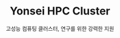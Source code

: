 ---
layout: about
title: Yonsei HPC Cluster
subtitle: 고성능 컴퓨팅 클러스터, 연구를 위한 강력한 지원
permalink: /
apply_link: https://forms.gle/M7bJVQfczEmqePpP6
apply_text: 신규 계정 신청
show_footer: false

profile:
  align: center
  image: yonsei.jpg
  image_circular: true
  email: musagh08@yonsei.ac.kr

features:
  - title: "고성능 연산"
    description: "빅데이터 분석과 ML을 위한 강력한 자원"
    icon: "Server"

  - title: "사용자 가이드"
    description: "초보자를 위한 친절한 문서 제공"
    icon: "BookOpen"

  - title: "최신 공지"
    description: "업데이트 및 유지보수 공지사항"
    icon: "Megaphone"

description: "연세대학교 통계데이터사이언스학과 학생을 위한 <br> 고성능 컴퓨팅 (High Performance Computing; HPC) 클러스터 서버입니다."
---